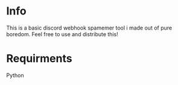 # Info

This is a basic discord webhook spamemer tool i made out of pure boredom. Feel free to use and distribute this!

# Requirments

Python
